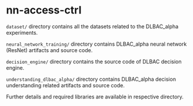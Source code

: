 # nn-access-ctrl

`dataset/` directory contains all the datasets related to the DLBAC_alpha experiments.  

`neural_network_training/` directory contains DLBAC_alpha neural network (ResNet) artifacts and source code.  

`decision_engine/` directory contains the source code of DLBAC decision engine.  

`understanding_dlbac_alpha/` directory contains DLBAC_alpha decision understanding related artifacts and source code.  


Further details and required libraries are available in respective directory.
